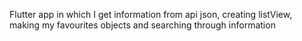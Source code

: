 Flutter app in which I get information from api json, creating listView, making my favourites objects and searching through information

